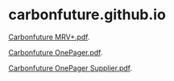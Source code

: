 # carbonfuture.github.io

[Carbonfuture MRV+.pdf](http://carbonfuture.github.io/Carbonfuture%20MRV%2B.pdf).

[Carbonfuture OnePager.pdf](http://carbonfuture.github.io/Carbonfuture_OnePager.pdf).

[Carbonfuture OnePager Supplier.pdf](http://carbonfuture.github.io/Carbonfuture_OnePager_Supplier.pdf).
